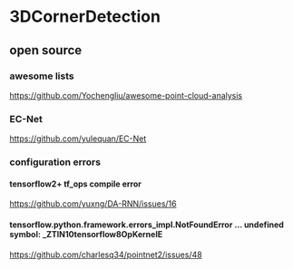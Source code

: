 # 3DCornerDetection

## open source
### awesome lists
https://github.com/Yochengliu/awesome-point-cloud-analysis

### EC-Net
https://github.com/yulequan/EC-Net

### configuration errors
#### tensorflow2+ tf_ops compile error
https://github.com/yuxng/DA-RNN/issues/16

#### tensorflow.python.framework.errors_impl.NotFoundError ... undefined symbol: _ZTIN10tensorflow8OpKernelE
https://github.com/charlesq34/pointnet2/issues/48
